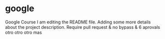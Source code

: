 # google
Google Course
I am editing the README file. Adding some more details about the project description.
Require pull request & no bypass \& 6 aprovals
otro
otro
otro
mas
